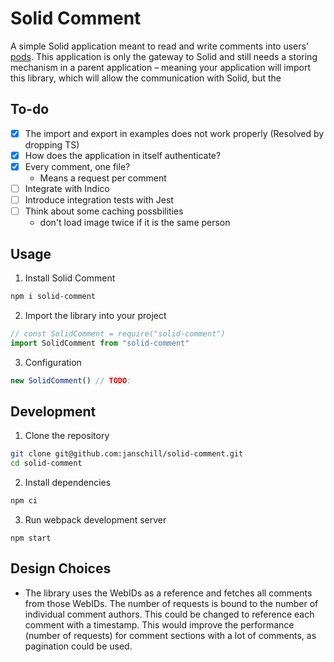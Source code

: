 # Solid Comment

A simple Solid application meant to read and write comments into users’ [pods](https://solidproject.org/users/get-a-pod).
This application is only the gateway to Solid and still needs a storing mechanism in a parent application – meaning your application will import this library, which will allow the communication with Solid, but the

## To-do

- [x] The import and export in examples does not work properly (Resolved by dropping TS)
- [x] How does the application in itself authenticate?
- [x] Every comment, one file?
  - Means a request per comment
- [ ] Integrate with Indico
- [ ] Introduce integration tests with Jest
- [ ] Think about some caching possbilities
  - don't load image twice if it is the same person

## Usage

1. Install Solid Comment

```bash
npm i solid-comment
```

2. Import the library into your project

```js
// const SolidComment = require("solid-comment")
import SolidComment from "solid-comment"
```

3. Configuration

```js
new SolidComment() // TODO:
```

## Development

1. Clone the repository

```bash
git clone git@github.com:janschill/solid-comment.git
cd solid-comment
```

2. Install dependencies

```bash
npm ci
```

3. Run webpack development server

```
npm start
```

## Design Choices

* The library uses the WebIDs as a reference and fetches all comments from those WebIDs. The number of requests is bound to the number of individual comment authors. This could be changed to reference each comment with a timestamp. This would improve the performance (number of requests) for comment sections with a lot of comments, as pagination could be used.
